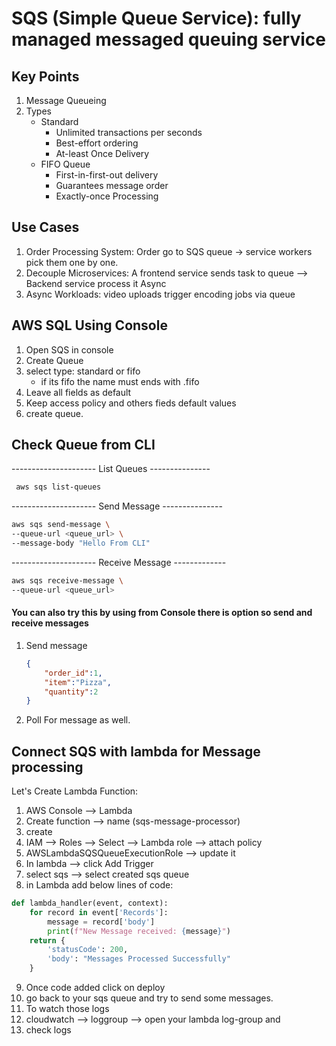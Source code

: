 # SQS (Simple Queue Service): fully managed messaged queuing service

## Key Points

1. Message Queueing
2. Types
    - Standard
        - Unlimited transactions per seconds
        - Best-effort ordering
        - At-least Once Delivery
    - FIFO Queue
        - First-in-first-out delivery
        - Guarantees message order
        - Exactly-once Processing

## Use Cases

1. Order Processing System: Order go to SQS queue -> service workers
    pick them one by one.
2. Decouple Microservices: A frontend service sends task to queue 
    --> Backend service process it Async
3. Async Workloads: video uploads trigger encoding jobs via queue

## AWS SQL Using Console

1. Open SQS in console
2. Create Queue
3. select type: standard or fifo
    - if its fifo the name must ends with .fifo
4. Leave all fields as default
5. Keep access policy and others fieds default values
6. create queue.

## Check Queue from CLI

--------------------- List Queues ---------------
```bash
 aws sqs list-queues
```

--------------------- Send Message ---------------
```bash
aws sqs send-message \ 
--queue-url <queue_url> \
--message-body "Hello From CLI"
```
--------------------- Receive Message -------------
```bash
aws sqs receive-message \ 
--queue-url <queue_url>
```

#### You can also try this by using from Console there is option so send and receive messages

1. Send message
    ```json
    {
        "order_id":1, 
        "item":"Pizza", 
        "quantity":2
    }
    ```
2. Poll For message as well.

## Connect SQS with lambda for Message processing 

Let's Create Lambda Function:

1. AWS Console --> Lambda
2. Create function --> name (sqs-message-processor)
3. create
4. IAM --> Roles --> Select --> Lambda role --> attach policy
5. AWSLambdaSQSQueueExecutionRole --> update it
6. In lambda --> click Add Trigger
7. select sqs --> select created sqs queue
8. in Lambda add below lines of code:

```python
def lambda_handler(event, context):
    for record in event['Records']:
        message = record['body']
        print(f"New Message received: {message}")
    return {
        'statusCode': 200,
        'body': "Messages Processed Successfully"
    }
```

9. Once code added click on deploy
10. go back to your sqs queue and try to send some messages.
11. To watch those logs
12. cloudwatch --> loggroup --> open your lambda log-group and 
13. check logs




